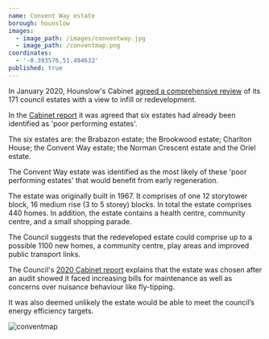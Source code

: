```yaml
---
name: Convent Way estate
borough: hounslow
images:
  - image_path: /images/conventway.jpg
  - image_path: /conventmap.png
coordinates:
  - '-0.393576,51.494632'
published: true
---
```

In January 2020, Hounslow's Cabinet [agreed a comprehensive review](https://democraticservices.hounslow.gov.uk/documents/s157644/CEX432%20Housing%20Estate%20Regeneration%20Programme.pdf) of its 171 council estates with a view to infill or redevelopment.

In the [Cabinet report](https://democraticservices.hounslow.gov.uk/documents/s157644/CEX432%20Housing%20Estate%20Regeneration%20Programme.pdf) it was agreed that six estates had already been identified as 'poor performing estates'. 

The six estates are: the Brabazon estate; the Brookwood estate; Charlton House; the Convent Way estate; the Norman Crescent estate and the Oriel estate.

The Convent Way estate was identified as the most likely of these 'poor performing estates' that would benefit from early regeneration.

The estate was originally built in 1967. It comprises of one 12 storytower block, 16 medium rise (3 to 5 storey) blocks. In total the estate comprises 440 homes. In addition, the estate contains a health centre, community centre, and a small shopping parade.

The Council suggests that the redeveloped estate could comprise up to a possible 1100 new homes, a community centre, play areas and improved public transport links.

The Council's [2020 Cabinet report](https://democraticservices.hounslow.gov.uk/documents/s157644/CEX432%20Housing%20Estate%20Regeneration%20Programme.pdf) explains that the estate was chosen after an audit showed it faced increasing bills for maintenance as well as concerns over nuisance behaviour like fly-tipping.

It was also deemed unlikely the estate would be able to meet the council’s energy efficiency targets.

![conventmap]({{site.baseurl}}/images/conventmap.png)
